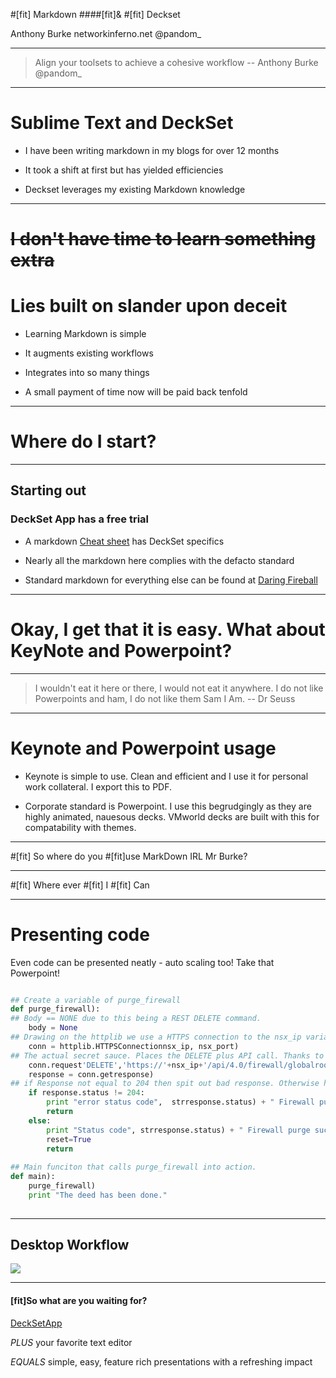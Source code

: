#[fit] Markdown
####[fit]&
#[fit] Deckset

Anthony Burke networkinferno.net @pandom_

---

> Align your toolsets to achieve a cohesive workflow
-- Anthony Burke @pandom_



---

# Sublime Text and DeckSet

- I have been writing markdown in my blogs for over 12 months

- It took a shift at first but has yielded efficiencies

- Deckset leverages my existing Markdown knowledge

---

#  ~~I don't have time to learn something extra~~ 
# Lies built on slander upon deceit

- Learning Markdown is simple

- It augments existing workflows

- Integrates into so many things

- A small payment of time now will be paid back tenfold

---

# Where do I start?

---

## Starting out

### DeckSet App has a free trial

- A markdown [Cheat sheet](http://decksetapp.com/cheatsheet/#text-styles) has DeckSet specifics

- Nearly all the markdown here complies with the defacto standard

- Standard markdown for everything else can be found at [Daring Fireball](http://daringfireball.net/projects/markdown/syntax)

---

# Okay, I get that it is easy. What about KeyNote and Powerpoint?

---

> I wouldn't eat it here or there, I would not eat it anywhere. I do not like Powerpoints and ham, I do not like them Sam I Am. 
-- Dr Seuss


---

# Keynote and Powerpoint usage

- Keynote is simple to use. Clean and efficient and I use it for personal work collateral. I export this to PDF.

- Corporate standard is Powerpoint. I use this begrudgingly as they are highly animated, nauesous decks. VMworld decks are built with this for compatability with themes.

---

#[fit] So where do you 
#[fit]use MarkDown IRL Mr Burke? 

---

#[fit] Where ever
#[fit] I
#[fit] Can

---

# Presenting code

Even code can be presented neatly - auto scaling too! Take that Powerpoint!

```python

## Create a variable of purge_firewall
def purge_firewall):
## Body == NONE due to this being a REST DELETE command.
    body = None
## Drawing on the httplib we use a HTTPS connection to the nsx_ip variable on the nsx_port variable
    conn = httplib.HTTPSConnectionnsx_ip, nsx_port)
## The actual secret sauce. Places the DELETE plus API call. Thanks to Andrew Babakian for noting my URI mixup and calling wrong due to library import.
    conn.request'DELETE','https://'+nsx_ip+'/api/4.0/firewall/globalroot-0/config', None, headers)
    response = conn.getresponse)
## if Response not equal to 204 then spit out bad response. Otherwise happy days.
    if response.status != 204:
        print "error status code",  strresponse.status) + " Firewall purge unsuccessful"
        return
    else:
        print "Status code", strresponse.status) + " Firewall purge successful"
        reset=True
        return
 
## Main funciton that calls purge_firewall into action. 
def main):
    purge_firewall)
    print "The deed has been done."
 
 ```

---

## Desktop Workflow

![](desktop1.jpg)

---

#### [fit]So what are you waiting for?

[DeckSetApp](www.decksetapp.com)

*PLUS* your favorite text editor

*EQUALS* simple, easy, feature rich presentations 
with a refreshing impact




